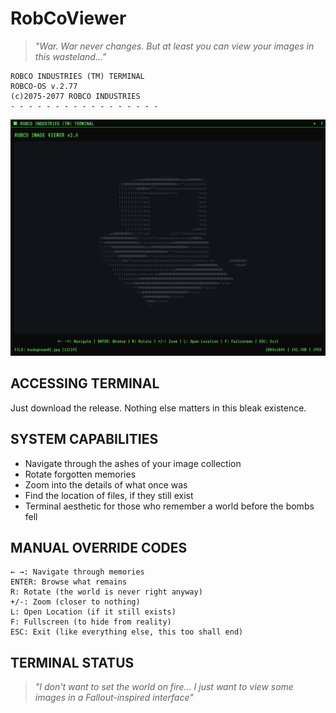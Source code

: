 # RobCoViewer

> *"War. War never changes. But at least you can view your images in this wasteland..."*

```
ROBCO INDUSTRIES (TM) TERMINAL
ROBCO-OS v.2.77
(c)2075-2077 ROBCO INDUSTRIES
- - - - - - - - - - - - - - - - -
```

![RobCo Viewer Screenshot](/Data/image1.PNG)

## ACCESSING TERMINAL

Just download the release. Nothing else matters in this bleak existence.

## SYSTEM CAPABILITIES

- Navigate through the ashes of your image collection
- Rotate forgotten memories
- Zoom into the details of what once was
- Find the location of files, if they still exist
- Terminal aesthetic for those who remember a world before the bombs fell

## MANUAL OVERRIDE CODES

```
← →: Navigate through memories
ENTER: Browse what remains
R: Rotate (the world is never right anyway)
+/-: Zoom (closer to nothing)
L: Open Location (if it still exists)
F: Fullscreen (to hide from reality)
ESC: Exit (like everything else, this too shall end)
```

## TERMINAL STATUS

> *"I don't want to set the world on fire... I just want to view some images in a Fallout-inspired interface"*
